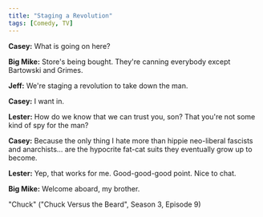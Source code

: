 ```yaml
---
title: "Staging a Revolution"
tags: [Comedy, TV]
---
```


**Casey:** What is going on here?

**Big Mike:** Store's being bought. They're canning everybody except Bartowski
and Grimes.

**Jeff:** We're staging a revolution to take down the man.

**Casey:** I want in.

**Lester:** How do we know that we can trust you, son? That you're not some kind
of spy for the man?

**Casey:** Because the only thing I hate more than hippie neo-liberal fascists
and anarchists… are the hypocrite fat-cat suits they eventually grow up to become.

**Lester:** Yep, that works for me. Good-good-good point. Nice to chat.

**Big Mike:** Welcome aboard, my brother.

"Chuck" ("Chuck Versus the Beard", Season 3, Episode 9)
